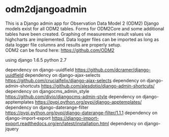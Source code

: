 
# odm2djangoadmin
This is a Django admin app for Observation Data Model 2 (ODM2)
Django models exist for all ODM2 tables. Forms for ODM2Core and some additional tables have been created. Graphing of measurement result values via highcharts are implemented. Data logger files can be imported as long 
as data logger file columns and results are properly setup.   
ODM2 can be found here: https://github.com/ODM2

using django 1.6.5
python 2.7

dependency on django-uuidfield https://github.com/dcramer/django-uuidfield
dependency on django-ajax-selects https://github.com/crucialfelix/django-ajax-selects
dependency on django-admin-shortcuts https://github.com/alesdotio/django-admin-shortcuts/
dependency on djangocms_admin_style https://github.com/divio/djangocms-admin-style
dependency on django-apptemplates https://pypi.python.org/pypi/django-apptemplates/
dependency on django-daterange-filter https://pypi.python.org/pypi/django-daterange-filter/1.1.1
dependency on django-import-export https://django-import-export.readthedocs.org/en/latest/installation.html
dependency on django-jquery 

